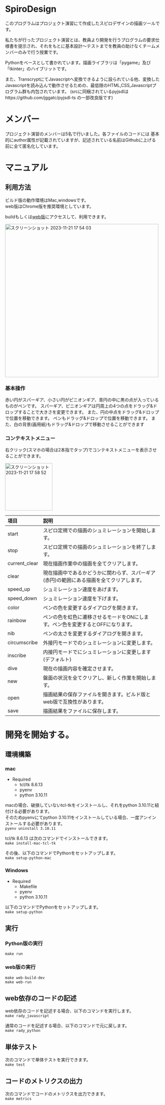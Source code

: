 # SpiroDesign
このプログラムはプロジェクト演習にて作成したスピロデザインの描画ツールです。

私たちが行ったプロジェクト演習とは、教員より開発を行うプログラムの要求仕様書を提示され、それをもとに基本設計～テストまでを教員の助けなくチームメンバーのみで行う授業です。

Pythonをベースとして書かれています。描画ライブラリは「pygame」及び「tkinter」のハイブリットです。

また、TranscryptにてJavascriptへ変換できるように設られている他、変換したJavascriptを読み込んで動作させるための、最低限のHTML,CSS,Javascriptプログラム群も内包されています。
(srcに同梱されているpyjsdlはhttps://github.com/jggatc/pyjsdl-ts の一部改良版です)

# メンバー
プロジェクト演習のメンバーは5名で行いました。各ファイルのコードには
基本的にauthor属性が記載されていますが、記述されている名前はGithubに上げる前に全て匿名化しています。

# マニュアル
## 利用方法
ビルド版の動作環境はMac,windowsです。  
web版はChrome版を推奨環境としています。

buildもしくは[web版](https://www.cc.kyoto-su.ac.jp/~g2154352/SpiroDesignWeb/web_page/)にアクセスして、利用できます。

<img width="499" alt="スクリーンショット 2023-11-21 17 54 03" src="https://github.com/YomogiBeta/SpiroDesign_by_Copilot/assets/46161490/03d99fb6-e85d-4dd6-b929-cb5a5819cd41">

### 基本操作
赤い円がスパーギア、小さい円がピニオンギア、青円の中に黒の点が入っているものがペンです。
スパーギア、ピニオンギアは円周上の4つの点をドラッグ&ドロップすることで大きさを変更できます。
また、円の中点をドラッグ&ドロップで位置を移動できます。
ペンもドラッグ&ドロップで位置を移動できます。
また、白の背景(画用紙)もドラッグ&ドロップで移動させることができます

### コンテキストメニュー
右クリック(スマホの場合は2本指でタップ)でコンテキストメニューを表示させることができます。

<img width="154" alt="スクリーンショット 2023-11-21 17 58 52" src="https://github.com/YomogiBeta/SpiroDesign_by_Copilot/assets/46161490/3dd223d2-6ec6-4d04-b8cd-d16178115b96">

|項目| 説明|
|:----|:----|
|start| スピロ定規での描画のシュミレーションを開始します。|
|stop| スピロ定規での描画のシュミレーションを終了します。|
|current_clear| 現在描画作業中の描画を全てクリアします。|
|clear| 現在描画中であるかどうかに関わらず、スパーギア(赤円)の範囲にある描画を全てクリアします。|
|speed_up|  シュミレーション速度をあげます。|
|speed_down|  シュミレーション速度を下げます。|
|color| ペンの色を変更するダイアログを開きます。|
|rainbow| ペンの色を虹色に遷移させるモードをONにします。ペン色を変更するとOFFになります。|
|nib| ペンの太さを変更するダイアログを開きます。|
|circumscribe| 外接円モードでのシュミレーションに変更します。|
|inscribe| 内接円モードでにシュミレーションに変更します(デフォルト)|
|dive| 現在の描画内容を確定させます。|
|new| 盤面の状況を全てクリアし、新しく作業を開始します。|
|open| 描画結果の保存ファイルを開きます。ビルド版とweb版で互換性があります。|
|save| 描画結果をファイルに保存します。|

# 開発を開始する。
## 環境構築
### mac
- Required
  - tcl/tk 8.6.13
  - pyenv
  - python 3.10.11  

macの場合、破損していないtcl-tkをインストールし、それをpython 3.10.11と紐付ける必要があります。  
そのためpyenvにてpython 3.10.11をインストールしている場合、一度アンインストールする必要があります。  
```pyenv uninstall 3.10.11```  
  
tcl/tk 8.6.13 は次のコマンドでインストールできます。  
```make install-mac-tcl-tk```  

その後、以下のコマンドでPythonをセットアップします。  
```make setup-python-mac```

### Windows
- Required
  - Makefile
  - pyenv
  - python 3.10.11  

以下のコマンドでPythonをセットアップします。  
```make setup-python```

## 実行
### Python版の実行
``` make run ```

### web版の実行
```make web-build-dev```  
```make web-run```  

## web依存のコードの記述
web依存のコードを記述する場合、以下のコマンドを実行します。  
```make rady_javascript```  

通常のコードを記述する場合、以下のコマンドで元に戻します。  
```make rady_python```  

## 単体テスト
次のコマンドで単体テストを実行できます。  
```make test```

## コードのメトリクスの出力
次のコマンドでコードのメトリクスを出力できます。  
```make metrics```





